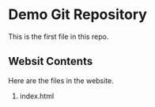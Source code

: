 # Demo Git Repository

This is the first file in this repo.

## Websit Contents

Here are the files in the website.

1. index.html